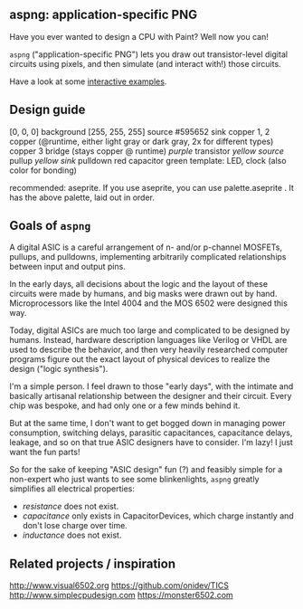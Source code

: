aspng: application-specific PNG
-------------------------------

Have you ever wanted to design a CPU with Paint? Well now you can!

`aspng` ("application-specific PNG") lets you draw out transistor-level digital
circuits using pixels, and then simulate (and interact with!) those circuits.

Have a look at some <a href="">interactive examples</a>.

Design guide
------------
[0, 0, 0]        background
[255, 255, 255]  source
#595652          sink
copper 1, 2      copper  (@runtime, either light gray or dark gray, 2x for different types)
copper 3         bridge  (stays copper @ runtime)
_purple_         transistor
_yellow_ _source_   pullup
_yellow_ _sink_   pulldown
red               capacitor
green            template: LED, clock (also color for bonding)

recommended: aseprite. If you use aseprite, you can use palette.aseprite . It
has the above palette, laid out in order.

Goals of `aspng`
----------------

A digital ASIC is a careful arrangement of n- and/or p-channel MOSFETs,
pullups, and pulldowns, implementing arbitrarily complicated relationships
between input and output pins.

In the early days, all decisions about the logic and the layout of these
circuits were made by humans, and big masks were drawn out by hand.
Microprocessors like the Intel 4004 and the MOS 6502 were designed this way.

Today, digital ASICs are much too large and complicated to be designed by
humans. Instead, hardware description languages like Verilog or VHDL are used
to describe the behavior, and then very heavily researched computer programs
figure out the exact layout of physical devices to realize the design ("logic
synthesis").

I'm a simple person. I feel drawn to those "early days", with the intimate and
basically artisanal relationship between the designer and their circuit. Every
chip was bespoke, and had only one or a few minds behind it.

But at the same time, I don't want to get bogged down in managing power
consumption, switching delays, parasitic capacitances, capacitance delays,
leakage, and so on that true ASIC designers have to consider. I'm lazy! I just
want the fun parts!

So for the sake of keeping "ASIC design" fun (?) and feasibly simple for a
non-expert who just wants to see some blinkenlights, `aspng` greatly simplifies
all electrical properties:

* *resistance* does not exist.
* *capacitance* only exists in CapacitorDevices, which charge instantly and
  don't lose charge over time.
* *inductance* does not exist.

Related projects / inspiration
------------------------------

<http://www.visual6502.org>
<https://github.com/onidev/TICS>
<http://www.simplecpudesign.com>
<https://monster6502.com>
